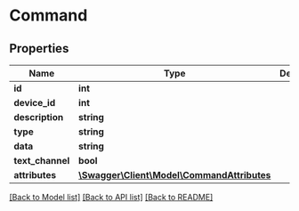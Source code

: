 # Command

## Properties
Name | Type | Description | Notes
------------ | ------------- | ------------- | -------------
**id** | **int** |  | [optional] 
**device_id** | **int** |  | [optional] 
**description** | **string** |  | [optional] 
**type** | **string** |  | [optional] 
**data** | **string** |  | [optional] 
**text_channel** | **bool** |  | [optional] 
**attributes** | [**\Swagger\Client\Model\CommandAttributes**](CommandAttributes.md) |  | [optional] 

[[Back to Model list]](../README.md#documentation-for-models) [[Back to API list]](../README.md#documentation-for-api-endpoints) [[Back to README]](../README.md)


